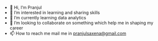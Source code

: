 - 👋 Hi, I’m Pranjul
- 👀 I’m interested in learning and sharing skills
- 🌱 I’m currently learning data analytics
- 💞️ I’m looking to collaborate on something which help me in shaping my career
- 📫 How to reach me mail me in pranjulsaxena@gmail.com

<!---
Pranjulpj/Pranjulpj is a ✨ special ✨ repository because its `README.md` (this file) appears on your GitHub profile.
You can click the Preview link to take a look at your changes.
--->
